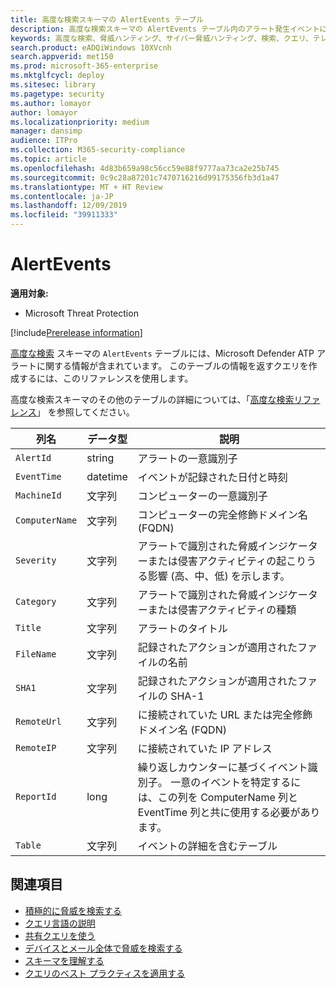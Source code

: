 ```yaml
---
title: 高度な検索スキーマの AlertEvents テーブル
description: 高度な検索スキーマの AlertEvents テーブル内のアラート発生イベントについて
keywords: 高度な検索、脅威ハンティング、サイバー脅威ハンティング、検索、クエリ、テレメトリ、スキーマ リファレンス、kusto、テーブル、列、データ型、説明、alertevents、アラート、重要度、カテゴリ
search.product: eADQiWindows 10XVcnh
search.appverid: met150
ms.prod: microsoft-365-enterprise
ms.mktglfcycl: deploy
ms.sitesec: library
ms.pagetype: security
ms.author: lomayor
author: lomayor
ms.localizationpriority: medium
manager: dansimp
audience: ITPro
ms.collection: M365-security-compliance
ms.topic: article
ms.openlocfilehash: 4d83b659a98c56cc59e88f9777aa73ca2e25b745
ms.sourcegitcommit: 0c9c28a87201c7470716216d99175356fb3d1a47
ms.translationtype: MT + HT Review
ms.contentlocale: ja-JP
ms.lasthandoff: 12/09/2019
ms.locfileid: "39911333"
---
```

# <a name="alertevents"></a>AlertEvents

**適用対象:**
- Microsoft Threat Protection

[!include[Prerelease information](prerelease.md)]

[高度な検索](advanced-hunting-overview.md) スキーマの `AlertEvents` テーブルには、Microsoft Defender ATP アラートに関する情報が含まれています。 このテーブルの情報を返すクエリを作成するには、このリファレンスを使用します。

高度な検索スキーマのその他のテーブルの詳細については、「[高度な検索リファレンス](advanced-hunting-schema-tables.md)」 を参照してください。

| 列名 | データ型 | 説明 |
|-------------|-----------|-------------|
| `AlertId` | string | アラートの一意識別子 |
| `EventTime` | datetime | イベントが記録された日付と時刻 |
| `MachineId` | 文字列 | コンピューターの一意識別子 |
| `ComputerName` | 文字列 | コンピューターの完全修飾ドメイン名 (FQDN) |
| `Severity` | 文字列 | アラートで識別された脅威インジケーターまたは侵害アクティビティの起こりうる影響 (高、中、低) を示します。 |
| `Category` | 文字列 | アラートで識別された脅威インジケーターまたは侵害アクティビティの種類 |
| `Title` | 文字列 | アラートのタイトル |
| `FileName` | 文字列 | 記録されたアクションが適用されたファイルの名前 |
| `SHA1` | 文字列 | 記録されたアクションが適用されたファイルの SHA-1 |
| `RemoteUrl` | 文字列 | に接続されていた URL または完全修飾ドメイン名 (FQDN) |
| `RemoteIP` | 文字列 | に接続されていた IP アドレス |
| `ReportId` | long | 繰り返しカウンターに基づくイベント識別子。 一意のイベントを特定するには、この列を ComputerName 列と EventTime 列と共に使用する必要があります。 |
| `Table` | 文字列 | イベントの詳細を含むテーブル |

## <a name="related-topics"></a>関連項目
- [積極的に脅威を検索する](advanced-hunting-overview.md)
- [クエリ言語の説明](advanced-hunting-query-language.md)
- [共有クエリを使う](advanced-hunting-shared-queries.md)
- [デバイスとメール全体で脅威を検索する](advanced-hunting-query-emails-devices.md)
- [スキーマを理解する](advanced-hunting-schema-tables.md)
- [クエリのベスト プラクティスを適用する](advanced-hunting-best-practices.md)
